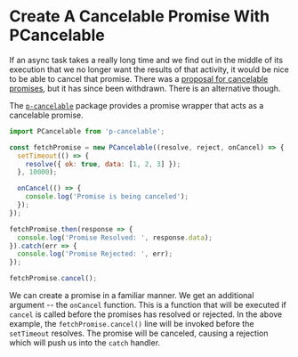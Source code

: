 # Create A Cancelable Promise With PCancelable

If an async task takes a really long time and we find out in the middle of
its execution that we no longer want the results of that activity, it would
be nice to be able to cancel that promise. There was a [proposal for
cancelable promises](https://github.com/tc39/proposal-cancelable-promises),
but it has since been withdrawn. There is an alternative though.

The [`p-cancelable`](https://github.com/sindresorhus/p-cancelable) package
provides a promise wrapper that acts as a cancelable promise.

```javascript
import PCancelable from 'p-cancelable';

const fetchPromise = new PCancelable((resolve, reject, onCancel) => {
  setTimeout(() => {
    resolve({ ok: true, data: [1, 2, 3] });
  }, 10000);

  onCancel(() => {
    console.log('Promise is being canceled');
  });
});

fetchPromise.then(response => {
  console.log('Promise Resolved: ', response.data);
}).catch(err => {
  console.log('Promise Rejected: ', err);
});

fetchPromise.cancel();
```

We can create a promise in a familiar manner. We get an additional argument
-- the `onCancel` function. This is a function that will be executed if
`cancel` is called before the promises has resolved or rejected. In the
above example, the `fetchPromise.cancel()` line will be invoked before the
`setTimeout` resolves. The promise will be canceled, causing a rejection
which will push us into the `catch` handler.

